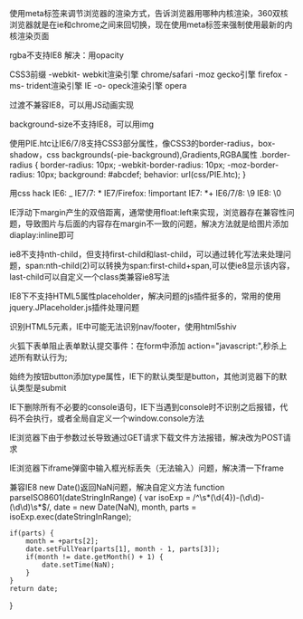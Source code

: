 使用meta标签来调节浏览器的渲染方式，告诉浏览器用哪种内核渲染，360双核浏览器就是在ie和chrome之间来回切换，现在使用meta标签来强制使用最新的内核渲染页面
<meta http-equiv="X-UA-Compatible" content="IE=edge,chrome=1">


rgba不支持IE8
解决：用opacity


CSS3前缀
-webkit- webkit渲染引擎  chrome/safari
-moz gecko引擎	firefox
-ms- trident渲染引擎 IE
-o-	opeck渲染引擎 opera


过渡不兼容IE8，可以用JS动画实现


background-size不支持IE8，可以用img


使用PIE.htc让IE6/7/8支持CSS3部分属性，像CSS3的border-radius，box-shadow，css backgrounds(-pie-background),Gradients,RGBA属性
.border-radius {
border-radius: 10px;
-webkit-border-radius: 10px;
-moz-border-radius: 10px;
background: #abcdef;
behavior: url(css/PIE.htc);
 }


用css hack
IE6: _
IE7/7: *
IE7/Firefox: !important
IE7: *+
IE6/7/8: \9
IE8: \0



IE浮动下margin产生的双倍距离，通常使用float:left来实现，浏览器存在兼容性问题，导致图片与后面的内容存在margin不一致的问题，解决方法就是给图片添加diaplay:inline即可


ie8不支持nth-child，但支持first-child和last-child，可以通过转化写法来处理问题，span:nth-child(2)可以转换为span:first-child+span,可以使ie8显示该内容，last-child可以自定义一个class类兼容ie8写法


IE8下不支持HTML5属性placeholder，解决问题的js插件挺多的，常用的使用jquery.JPlaceholder.js插件处理问题


识别HTML5元素，IE中可能无法识别nav/footer，使用html5shiv


火狐下表单阻止表单默认提交事件：在form中添加 action="javascript:",秒杀上述所有默认行为;


始终为按钮button添加type属性，IE下的默认类型是button，其他浏览器下的默认类型是submit


IE下删除所有不必要的console语句，IE下当遇到console时不识别之后报错，代码不会执行，或者全局自定义一个window.console方法


IE浏览器下由于参数过长导致通过GET请求下载文件方法报错，解决改为POST请求


IE浏览器下iframe弹窗中输入框光标丢失（无法输入）问题，解决清一下frame


兼容IE8 new Date()返回NaN问题，解决自定义方法
function parseISO8601(dateStringInRange) {
    var isoExp = /^\s*(\d{4})-(\d\d)-(\d\d)\s*$/,
        date = new Date(NaN), month,
        parts = isoExp.exec(dateStringInRange);

    if(parts) {
        month = +parts[2];
        date.setFullYear(parts[1], month - 1, parts[3]);
        if(month != date.getMonth() + 1) {
            date.setTime(NaN);
        }
    }
    return date;
}

